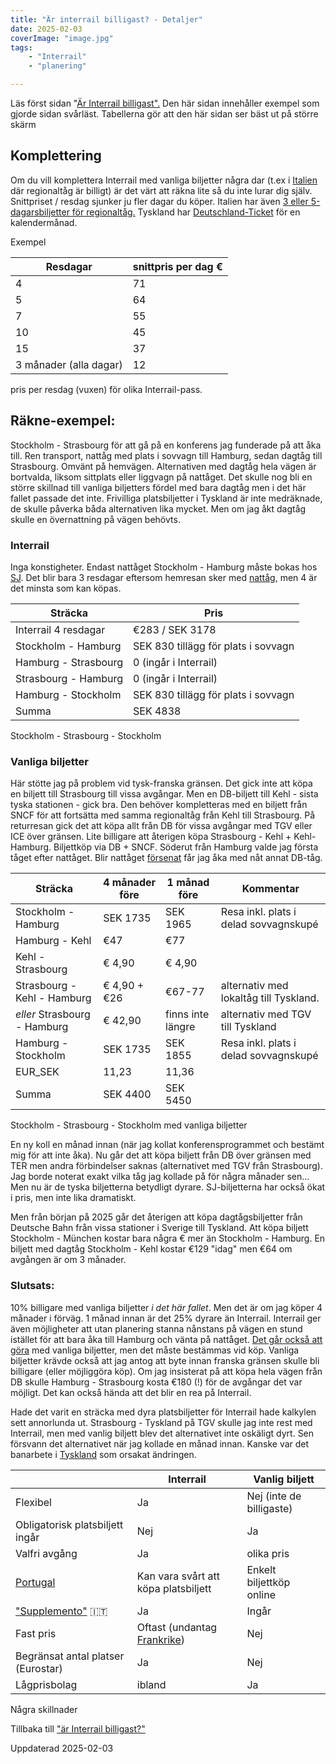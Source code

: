 ```yaml
---
title: "Är interrail billigast? - Detaljer"
date: 2025-02-03
coverImage: "image.jpg"
tags:
    - "Interrail"
    - "planering"

---
```


Läs först sidan "[Är Interrail billigast".](https://www.trainfo.eu/ar-interrail-billigast/) Den här sidan innehåller exempel som gjorde sidan svårläst. Tabellerna gör att den här sidan ser bäst ut på större skärm

## Komplettering

Om du vill komplettera Interrail med vanliga biljetter några dar (t.ex i [Italien](https://www.trainfo.eu/italien/) där regionaltåg är billigt) är det värt att räkna lite så du inte lurar dig själv. Snittpriset / resdag sjunker ju fler dagar du köper. Italien har även [3 eller 5-dagarsbiljetter för regionaltåg.](https://www.trainfo.eu/2024/06/01/italia-in-tour-3-eller-5-dagarsbiljett/) Tyskland har [Deutschland-Ticket](https://www.trainfo.eu/deutschland-ticket/) för en kalendermånad.

Exempel

| Resdagar | snittpris per dag € |
| --- | --- |
| 4 | 71 |
| 5 | 64 |
| 7 | 55 |
| 10 | 45 |
| 15 | 37 |
| 3 månader (alla dagar) | 12 |

pris per resdag (vuxen) för olika Interrail-pass.

## Räkne-exempel:

Stockholm - Strasbourg för att gå på en konferens jag funderade på att åka till. Ren transport, nattåg med plats i sovvagn till Hamburg, sedan dagtåg till Strasbourg. Omvänt på hemvägen. Alternativen med dagtåg hela vägen är bortvalda, liksom sittplats eller liggvagn på nattåget. Det skulle nog bli en större skillnad till vanliga biljetters fördel med bara dagtåg men i det här fallet passade det inte. Frivilliga platsbiljetter i Tyskland är inte medräknade, de skulle påverka båda alternativen lika mycket. Men om jag åkt dagtåg skulle en övernattning på vägen behövts.

### Interrail

Inga konstigheter. Endast nattåget Stockholm - Hamburg måste bokas hos [SJ](https://www.trainfo.eu/sverige/). Det blir bara 3 resdagar eftersom hemresan sker med [nattåg](https://www.trainfo.eu/nattag/), men 4 är det minsta som kan köpas.

| Sträcka | Pris |
| --- | --- |
| Interrail 4 resdagar | €283 / SEK 3178 |
| Stockholm - Hamburg | SEK 830 tillägg för plats i sovvagn |
| Hamburg - Strasbourg | 0 (ingår i Interrail) |
| Strasbourg - Hamburg | 0 (ingår i Interrail) |
| Hamburg - Stockholm | SEK 830 tillägg för plats i sovvagn |
| Summa | SEK 4838 |

Stockholm - Strasbourg - Stockholm

### Vanliga biljetter

Här stötte jag på problem vid tysk-franska gränsen. Det gick inte att köpa en biljett till Strasbourg till vissa avgångar. Men en DB-biljett till Kehl - sista tyska stationen - gick bra. Den behöver kompletteras med en biljett från SNCF för att fortsätta med samma regionaltåg från Kehl till Strasbourg. På returresan gick det att köpa allt från DB för vissa avgångar med TGV eller ICE över gränsen. Lite billigare att återigen köpa Strasbourg - Kehl + Kehl- Hamburg. Biljettköp via DB + SNCF. Söderut från Hamburg valde jag första tåget efter nattåget. Blir nattåget [försenat](https://www.trainfo.eu/forseningar/) får jag åka med nåt annat DB-tåg.

| Sträcka | 4 månader före | 1 månad före | Kommentar |
| --- | --- | --- | --- |
| Stockholm - Hamburg | SEK 1735 | SEK 1965 | Resa inkl. plats i delad sovvagnskupé |
| Hamburg - Kehl | €47 | €77 |  |
| Kehl - Strasbourg | € 4,90 | € 4,90 |  |
| Strasbourg - Kehl - Hamburg | € 4,90 + €26 | €67-77 | alternativ med lokaltåg till Tyskland. |
| _eller_ Strasbourg - Hamburg | € 42,90 | finns inte längre | alternativ med TGV till Tyskland |
| Hamburg - Stockholm | SEK 1735 | SEK 1855 | Resa inkl. plats i delad sovvagnskupé |
| EUR\_SEK | 11,23 | 11,36 |  |
| Summa | SEK 4400 | SEK 5450 |  |

Stockholm - Strasbourg - Stockholm med vanliga biljetter

En ny koll en månad innan (när jag kollat konferensprogrammet och bestämt mig för att inte åka). Nu går det att köpa biljett från DB över gränsen med TER men andra förbindelser saknas (alternativet med TGV från Strasbourg). Jag borde noterat exakt vilka tåg jag kollade på för några månader sen... Men nu är de tyska biljetterna betydligt dyrare. SJ-biljetterna har också ökat i pris, men inte lika dramatiskt.

Men från början på 2025 går det återigen att köpa dagtågsbiljetter från Deutsche Bahn från vissa stationer i Sverige till Tyskland. Att köpa biljett Stockholm - München kostar bara några € mer än Stockholm - Hamburg. En biljett med dagtåg Stockholm - Kehl kostar €129 "idag" men €64 om avgången är om 3 månader.

### Slutsats:

10% billigare med vanliga biljetter _i det här fallet_. Men det är om jag köper 4 månader i förväg. 1 månad innan är det 25% dyrare än Interrail. Interrail ger även möjligheter att utan planering stanna nånstans på vägen en stund istället för att bara åka till Hamburg och vänta på nattåget. [Det går också att göra](https://www.trainfo.eu/platsbokning-med-db/) med vanliga biljetter, men det måste bestämmas vid köp. Vanliga biljetter krävde också att jag antog att byte innan franska gränsen skulle bli billigare (eller möjliggöra köp). Om jag insisterat på att köpa hela vägen från DB skulle Hamburg - Strasbourg kosta €180 (!) för de avgångar det var möjligt. Det kan också hända att det blir en rea på Interrail.

Hade det varit en sträcka med dyra platsbiljetter för Interrail hade kalkylen sett annorlunda ut. Strasbourg - Tyskland på TGV skulle jag inte rest med Interrail, men med vanlig biljett blev det alternativet inte oskäligt dyrt. Sen försvann det alternativet när jag kollade en månad innan. Kanske var det banarbete i [Tyskland](https://www.trainfo.eu/tyskland/) som orsakat ändringen.

|  | Interrail | Vanlig biljett |
| --- | --- | --- |
| Flexibel | Ja | Nej (inte de billigaste) |
| Obligatorisk platsbiljett ingår | Nej | Ja |
| Valfri avgång | Ja | olika pris |
| [Portugal](https://www.trainfo.eu/portugal/) | Kan vara svårt att köpa platsbiljett | Enkelt biljettköp online |
| ["Supplemento"](https://www.trainfo.eu/italien/) 🇮🇹 | Ja | Ingår |
| Fast pris | Oftast (undantag [Frankrike](https://www.trainfo.eu/frankrike/)) | Nej |
| Begränsat antal platser (Eurostar) | Ja | Nej |
| Lågprisbolag | ibland | Ja |

Några skillnader

Tillbaka till ["är Interrail billigast?"](https://www.trainfo.eu/ar-interrail-billigast/)

Uppdaterad 2025-02-03
